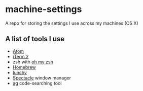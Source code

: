 # machine-settings
A repo for storing the settings I use across my machines (OS X)

## A list of tools I use

- [Atom](https://atom.io/)
- [iTerm 2](https://www.iterm2.com/)
- zsh with [oh my zsh](http://ohmyz.sh/)
- [Homebrew](http://brew.sh/)
- [lunchy](https://github.com/eddiezane/lunchy)
- [Spectacle](https://www.spectacleapp.com/) window manager
- [ag](https://github.com/ggreer/the_silver_searcher) code-searching tool
